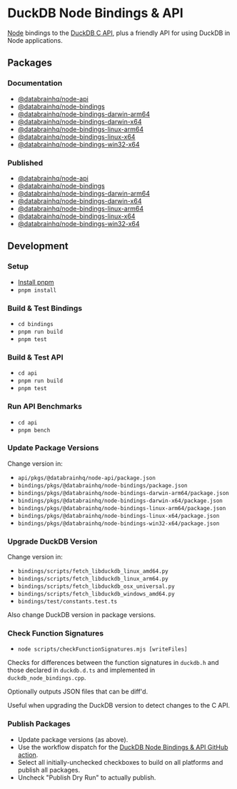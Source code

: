 # DuckDB Node Bindings & API

[Node](https://nodejs.org/) bindings to the [DuckDB C API](https://duckdb.org/docs/api/c/overview), plus a friendly API for using DuckDB in Node applications.

## Packages

### Documentation

- [@databrainhq/node-api](api/pkgs/@databrainhq/node-api/README.md)
- [@databrainhq/node-bindings](bindings/pkgs/@databrainhq/node-bindings/README.md)
- [@databrainhq/node-bindings-darwin-arm64](bindings/pkgs/@databrainhq/node-bindings-darwin-arm64/README.md)
- [@databrainhq/node-bindings-darwin-x64](bindings/pkgs/@databrainhq/node-bindings-darwin-x64/README.md)
- [@databrainhq/node-bindings-linux-arm64](bindings/pkgs/@databrainhq/node-bindings-linux-arm64/README.md)
- [@databrainhq/node-bindings-linux-x64](bindings/pkgs/@databrainhq/node-bindings-linux-x64/README.md)
- [@databrainhq/node-bindings-win32-x64](bindings/pkgs/@databrainhq/node-bindings-win32-x64/README.md)

### Published

- [@databrainhq/node-api](https://www.npmjs.com/package/@databrainhq/node-api)
- [@databrainhq/node-bindings](https://www.npmjs.com/package/@databrainhq/node-bindings)
- [@databrainhq/node-bindings-darwin-arm64](https://www.npmjs.com/package/@databrainhq/node-bindings-darwin-arm64)
- [@databrainhq/node-bindings-darwin-x64](https://www.npmjs.com/package/@databrainhq/node-bindings-darwin-x64)
- [@databrainhq/node-bindings-linux-arm64](https://www.npmjs.com/package/@databrainhq/node-bindings-linux-arm64)
- [@databrainhq/node-bindings-linux-x64](https://www.npmjs.com/package/@databrainhq/node-bindings-linux-x64)
- [@databrainhq/node-bindings-win32-x64](https://www.npmjs.com/package/@databrainhq/node-bindings-win32-x64)

## Development

### Setup

- [Install pnpm](https://pnpm.io/installation)
- `pnpm install`

### Build & Test Bindings

- `cd bindings`
- `pnpm run build`
- `pnpm test`

### Build & Test API

- `cd api`
- `pnpm run build`
- `pnpm test`

### Run API Benchmarks

- `cd api`
- `pnpm bench`

### Update Package Versions

Change version in:

- `api/pkgs/@databrainhq/node-api/package.json`
- `bindings/pkgs/@databrainhq/node-bindings/package.json`
- `bindings/pkgs/@databrainhq/node-bindings-darwin-arm64/package.json`
- `bindings/pkgs/@databrainhq/node-bindings-darwin-x64/package.json`
- `bindings/pkgs/@databrainhq/node-bindings-linux-arm64/package.json`
- `bindings/pkgs/@databrainhq/node-bindings-linux-x64/package.json`
- `bindings/pkgs/@databrainhq/node-bindings-win32-x64/package.json`

### Upgrade DuckDB Version

Change version in:

- `bindings/scripts/fetch_libduckdb_linux_amd64.py`
- `bindings/scripts/fetch_libduckdb_linux_arm64.py`
- `bindings/scripts/fetch_libduckdb_osx_universal.py`
- `bindings/scripts/fetch_libduckdb_windows_amd64.py`
- `bindings/test/constants.test.ts`

Also change DuckDB version in package versions.

### Check Function Signatures

- `node scripts/checkFunctionSignatures.mjs [writeFiles]`

Checks for differences between the function signatures in `duckdb.h` and those declared in `duckdb.d.ts` and implemented in `duckdb_node_bindings.cpp`.

Optionally outputs JSON files that can be diff'd.

Useful when upgrading the DuckDB version to detect changes to the C API.

### Publish Packages

- Update package versions (as above).
- Use the workflow dispatch for the [DuckDB Node Bindings & API GitHub action](https://github.com/databrainhq/duckdb-node-neo/actions/workflows/DuckDBNodeBindingsAndAPI.yml).
- Select all initially-unchecked checkboxes to build on all platforms and publish all packages.
- Uncheck "Publish Dry Run" to actually publish.
